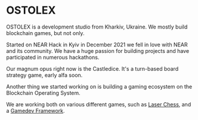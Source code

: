# OSTOLEX

OSTOLEX is a development studio from Kharkiv, Ukraine. We mostly build blockchain games, but not only.

Started on NEAR Hack in Kyiv in December 2021 we fell in love with NEAR and its community. We have a huge passion for building projects and have participated in numerous hackathons.

Our magnum opus right now is the Castledice. It's a turn-based board strategy game, early alfa soon. 

Another thing we started working on is building a gaming ecosystem on the Blockchain Operating System.

We are working both on various different games, such as [Laser Chess](https://near.social/#/let45fc.near/widget/LaserChess3D), and a [Gamedev Framework](https://near.org/ostolex.near/widget/Gamedev).
